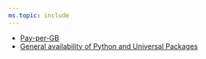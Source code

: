```yaml
---
ms.topic: include
---
```


- [Pay-per-GB](#pay-per-gb)
- [General availability of Python and Universal Packages](#general-availability-of-python-and-universal-packages)
